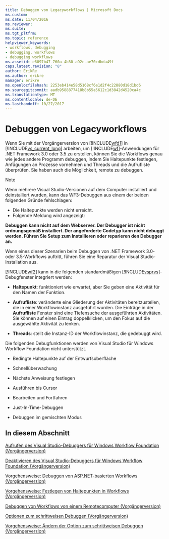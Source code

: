 ```yaml
---
title: Debuggen von Legacyworkflows | Microsoft Docs
ms.custom: 
ms.date: 11/04/2016
ms.reviewer: 
ms.suite: 
ms.tgt_pltfrm: 
ms.topic: reference
helpviewer_keywords:
- workflows, debugging
- debugging, workflows
- debugging workflows
ms.assetid: e6097b47-760a-4b30-a92c-ae70cdbda49f
caps.latest.revision: "8"
author: ErikRe
ms.author: erikre
manager: erikre
ms.openlocfilehash: 2253eb414e58d5168cf6e1d2f4c22880d18d1bd6
ms.sourcegitcommit: aadb9588877418b8b55a5612c1d3842d4520ca4c
ms.translationtype: MT
ms.contentlocale: de-DE
ms.lasthandoff: 10/27/2017
---
```

# <a name="debugging-legacy-workflows"></a>Debuggen von Legacyworkflows
Wenn Sie mit der Vorgängerversion von [!INCLUDE[wfd1](../workflow-designer/includes/wfd1_md.md)] in [!INCLUDE[vs_current_long](../misc/includes/vs_current_long_md.md)] arbeiten, um [!INCLUDE[wf](../workflow-designer/includes/wf_md.md)]-Anwendungen für .NET Framework 3.0 oder 3.5 zu erstellen, können Sie die Workflows genau wie jedes andere Programm debuggen, indem Sie Haltepunkte festlegen, Anfügungen an Prozesse vornehmen und Threads und die Aufrufliste überprüfen. Sie haben auch die Möglichkeit, remote zu debuggen.  
  
> [!NOTE]
>  Wenn mehrere Visual Studio-Versionen auf dem Computer installiert und deinstalliert wurden, kann das WF3-Debuggen aus einem der beiden folgenden Gründe fehlschlagen:  
>   
>  -   Die Haltepunkte werden nicht erreicht.  
> -   Folgende Meldung wird angezeigt:  
>   
>  **Debuggen kann nicht auf dem Webserver. Der Debugger ist nicht ordnungsgemäß installiert.  Der angeforderte Codetyp kann nicht debuggt werden.  Führen Sie Setup zum Installieren oder reparieren den Debugger an.**  
>   
>  Wenn eines dieser Szenarien beim Debuggen von .NET Framework 3.0- oder 3.5-Workflows auftritt, führen Sie eine Reparatur der Visual Studio-Installation aus.  
  
 [!INCLUDE[wf2](../workflow-designer/includes/wf2_md.md)] kann in die folgenden standardmäßigen [!INCLUDE[vsprvs](../code-quality/includes/vsprvs_md.md)]-Debugfenster integriert werden:  
  
-   **Haltepunkt**: funktioniert wie erwartet, aber Sie geben eine Aktivität für den Namen der Funktion.  
  
-   **Aufrufliste**: veränderte eine Gliederung der Aktivitäten bereitzustellen, die in einer Workflowinstanz ausgeführt wurden. Die Einträge in der **Aufrufliste** Fenster sind eine Tiefensuche der ausgeführten Aktivitäten. Sie können auf einen Eintrag doppelklicken, um den Fokus auf die ausgewählte Aktivität zu lenken.  
  
-   **Threads**: stellt die Instanz-ID der Workflowinstanz, die gedebuggt wird.  
  
 Die folgenden Debugfunktionen werden von Visual Studio für Windows Workflow Foundation nicht unterstützt.  
  
-   Bedingte Haltepunkte auf der Entwurfsoberfläche  
  
-   Schnellüberwachung  
  
-   Nächste Anweisung festlegen  
  
-   Ausführen bis Cursor  
  
-   Bearbeiten und Fortfahren  
  
-   Just-In-Time-Debuggen  
  
-   Debuggen im gemischten Modus  
  
## <a name="in-this-section"></a>In diesem Abschnitt  
 [Aufrufen des Visual Studio-Debuggers für Windows Workflow Foundation (Vorgängerversion)](../workflow-designer/invoking-the-visual-studio-debugger-for-windows-workflow-foundation-legacy.md)  
  
 [Deaktivieren des Visual Studio-Debuggers für Windows Workflow Foundation (Vorgängerversion)](../workflow-designer/disabling-the-visual-studio-debugger-for-windows-workflow-foundation-legacy.md)  
  
 [Vorgehensweise: Debuggen von ASP.NET-basierten Workflows (Vorgängerversion)](../workflow-designer/how-to-debug-aspnet-based-workflows-legacy.md)  
  
 [Vorgehensweise: Festlegen von Haltepunkten in Workflows (Vorgängerversion)](../workflow-designer/how-to-set-breakpoints-in-workflows-legacy.md)  
  
 [Debuggen von Workflows von einem Remotecomputer (Vorgängerversion)](../workflow-designer/debugging-workflows-from-a-remote-computer-legacy.md)  
  
 [Optionen zum schrittweisen Debuggen (Vorgängerversion)](../workflow-designer/debug-stepping-options-legacy.md)  
  
 [Vorgehensweise: Ändern der Option zum schrittweisen Debuggen (Vorgängerversion)](../workflow-designer/how-to-change-the-debug-stepping-option-legacy.md)